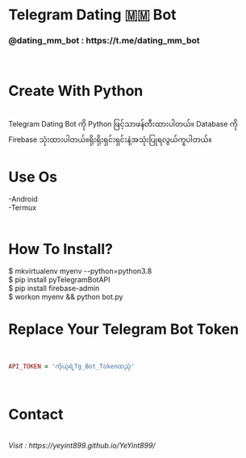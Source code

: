 # Telegram Dating 🇲🇲 Bot
<h3><b>@dating_mm_bot</b> : https://t.me/dating_mm_bot <br></h3>
<br>

# Create With Python 
<br>
Telegram Dating Bot ကို Python ဖြင့်သာဖန်တီးထားပါတယ်။ Database ကို Firebase သုံးထားပါတယ်။ရိုးရိုးရှင်းရှင်းနဲ့အသုံးပြုရလွယ်ကူပါတယ်။
<br>

# Use Os<br>
-Android<br>
-Termux<br>
<br>

# How To Install?<br>
$ mkvirtualenv myenv --python=python3.8
<br>
$ pip install pyTelegramBotAPI<br>
$ pip install firebase-admin<br>
$ workon myenv && python bot.py
<br>

# Replace Your Telegram Bot Token
<br>

```ruby
API_TOKEN = 'ကိုယ့်ရဲ့Tg_Bot_Tokenထည့်'
```
<br>


# Contact 
<br>
<i>Visit : https://yeyint899.github.io/YeYint899/</i>

